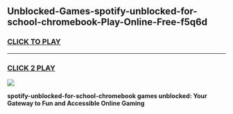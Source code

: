 
## Unblocked-Games-spotify-unblocked-for-school-chromebook-Play-Online-Free-f5q6d
<h3>
<a href="https://premium76.site?title=spotify-unblocked-for-school-chromebook&ref=26A">CLICK TO PLAY</a></h3>
<hr>

<h3>
<a href="https://premium76.site?title=spotify-unblocked-for-school-chromebook&ref=26A">CLICK 2 PLAY</a>
  
</h3>

<a href="https://premium76.site?title=spotify-unblocked-for-school-chromebook&ref=26A"><img src="https://clearcache.store/games.png"></a>


**spotify-unblocked-for-school-chromebook games unblocked: Your Gateway to Fun and Accessible Online Gaming**
